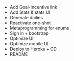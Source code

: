 * Add Goal-Incentive link
* Add Stats & stats UI
* Generate dailies
* Reactivate one-shot
* Metaprogramming for enums
* Sign in + bootstrap
* Optimize UI
* Optimize mobile UI
* Deploy to Heroku + CD
* README
